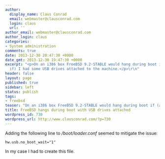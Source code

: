```yaml
---
author:
  display_name: Claus Conrad
  email: webmaster@clausconrad.com
  login: claus
  url: ''
author_email: webmaster@clausconrad.com
author_login: claus
categories:
- System administration
comments: true
date: 2013-12-30 20:47:30 +0000
date_gmt: 2013-12-30 19:47:30 +0000
excerpt: "<p>On an i386 box FreeBSD 9.2-STABLE would hang during boot if (and only
  if) I had some USB drives attached to the machine.</p>\r\n"
header: false
layout: page
published: true
sidebar: left
status: publish
tags:
- freebsd
teaser: "On an i386 box FreeBSD 9.2-STABLE would hang during boot if (and only if) I had some USB drives attached to the machine."
title: FreeBSD hangs during boot with USB drives attached
wordpress_id: 730
wordpress_url: http://www.clausconrad.com/?p=730
---
```

Adding the following line to _/boot/loader.conf_ seemed to mitigate the issue:

```
hw.usb.no_boot_wait="1"
```

In my case I had to create this file.
